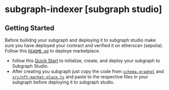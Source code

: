 # subgraph-indexer [subgraph studio]

## Getting Started

Before builidng your subgraph and deploying it to subgraph studio make sure you have deployed your contract and verified it on etherscan (sepolia). Follow this [`README.md`](LinkToHardhatReadme) to deploye marketplace.



* follow this [Quick Start](https://thegraph.com/docs/en/quick-start/) to initialize, create, and deploy your subgraph to Subgraph Studio.
* After creating you subgraph just copy the code from [`schema.graphql`](link) and [`src/nft-market-place.ts`]() and paste to the respective files in your subgraph before deploying it to subgraph studio.